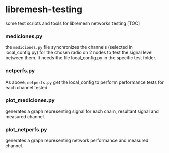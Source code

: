 # libremesh-testing
some test scripts and tools for libremesh networks testing 
[TOC]

### mediciones.py
the `mediciones.py` file synchronizes the channels (selected in local_config.py) for the chosen radio on 2 nodes to test the signal level between them.
It needs the file local_config.py in the specific test folder.

### netperfs.py
As above, `netperfs.py` get the local_config to perform performance tests for each channel tested.

### plot_mediciones.py
generates a graph representing signal for each chain, resultant signal and measured channel.

### plot_netperfs.py
generates a graph representing network performance and measured channel.